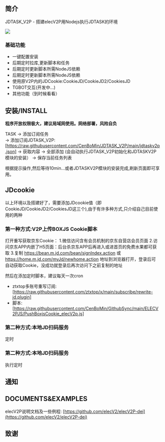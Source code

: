 ## 简介

JDTASK_V2P - 搭建elecV2P用Nodejs执行JDTASK的环境

![](https://raw.githubusercontent.com/elecV2/elecV2P-dei/master/docs/res/overview.png)

### 基础功能

- 一键配置安装
- 后期定时拉库,更新脚本和任务
- 后期定时更新脚本所需NodeJS依赖
- 后期定时更新脚本所需NodeJS依赖
- 使用原V2P内的JDCookie:CookieJD/CookieJD2/CookiesJD
- TGBOT交互(开发中...)
- 其他功能（到时候看看）

## 安装/INSTALL

**程序开放权限极大，建议局域网使用。网络部署，风险自负**

TASK → 添加订阅任务  
→ 添加订阅JDTASK_V2P:[https://raw.githubusercontent.com/CenBoMin/JDTASK_V2P/main/jdtaskv2p.json]
→ 获取内容 → 全部添加 (会自动执行JDTASK_V2P初始化和JDTASKV2P模块的安装）
→ 保存当前任务列表

根据提示操作,然后等待10min...或者JDTASKV2P模块的安装完成,刷新页面即可享用。

## JDcookie
以上环境以及搭建好了，需要添加JDcookie值（即CookieJD/CookieJD2/CookiesJD这三个),由于有许多种方式,只介绍自己目前使用的两种

### 第一种方式:V2P上传BOXJS Cookie脚本
打开重写获取京东Cookie：
1.微信访问含有会员机制的京东自营店会员页面
2.访问京东APP内嵌了H5页面：后台杀京东APP后再进入或进首页的免费水果都可获取
3.复制 https://bean.m.jd.com/bean/signIndex.action 或 https://home.m.jd.com/myJd/newhome.action 地址到浏览器打开，登录后可自动获取Cookie，没成功就登录后再次访问下之前复制的地址

然后在添加定时脚本，建议每天一次cron
   
- ztxtop多账号重写订阅:[https://raw.githubusercontent.com/ztxtop/x/main/subscribe/rewrite-jd.plugin]
- 脚本:[https://raw.githubusercontent.com/CenBoMin/GithubSync/main/ELECV2PJS/PushBoxjsCookie_elecV2p.js]

### 第二种方式:本地JD扫码服务

定时
### 第二种方式:本地JD扫码服务

执行定时


## 通知

## DOCUMENTS&EXAMPLES

elecV2P说明文档及一些例程: [https://github.com/elecV2/elecV2P-dei](https://github.com/elecV2/elecV2P-dei)


## 致谢


